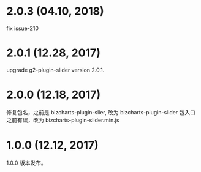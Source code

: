 # 2.0.3 (04.10, 2018)
fix issue-210

# 2.0.1 (12.28, 2017)
upgrade g2-plugin-slider version 2.0.1.

# 2.0.0 (12.18, 2017)
修复包名，之前是 bizcharts-plugin-slier, 改为 bizcharts-plugin-slider
包入口之前有误，改为 bizcharts-plugin-slider.min.js

# 1.0.0 (12.12, 2017)
1.0.0 版本发布。
